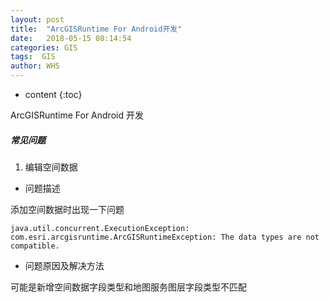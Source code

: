 ```yaml
---
layout: post
title:  "ArcGISRuntime For Android开发"
date:   2018-05-15 08:14:54
categories: GIS
tags:  GIS
author: WHS
---
```


* content
{:toc}

ArcGISRuntime For Android 开发





##### 常见问题

1. 编辑空间数据

* 问题描述

添加空间数据时出现一下问题

```
java.util.concurrent.ExecutionException: com.esri.arcgisruntime.ArcGISRuntimeException: The data types are not compatible.
```

* 问题原因及解决方法

可能是新增空间数据字段类型和地图服务图层字段类型不匹配




